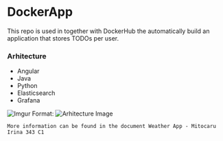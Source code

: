 # DockerApp
This repo is used in together with DockerHub the automatically build an application that stores TODOs per user.

### Arhitecture ### 
- Angular
- Java
- Python
- Elasticsearch
- Grafana

![Imgur](https://imgur.com/itKquVC)
Format: ![Arhitecture Image](url)

```
More information can be found in the document Weather App - Mitocaru Irina 343 C1
```
